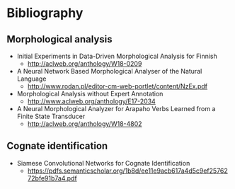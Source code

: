 

# Bibliography

## Morphological analysis

* Initial Experiments in Data-Driven Morphological Analysis for Finnish
   * http://aclweb.org/anthology/W18-0209
* A Neural Network Based Morphological Analyser of the Natural Language
   * http://www.rodan.pl/editor-cm-web-portlet/content/NzEx.pdf
* Morphological Analysis without Expert Annotation
   * http://www.aclweb.org/anthology/E17-2034
* A Neural Morphological Analyzer for Arapaho Verbs Learned from a Finite State Transducer
   * http://aclweb.org/anthology/W18-4802

## Cognate identification

* Siamese Convolutional Networks for Cognate Identification
   * https://pdfs.semanticscholar.org/1b8d/ee11e9acb617a4d5c9ef2576272bfe91b7a4.pdf
